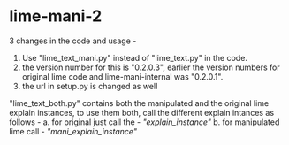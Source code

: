 # lime-mani-2
3 changes in the code and usage - 
1. Use "lime_text_mani.py" instead of "lime_text.py" in the code. 
2. the version number for this is "0.2.0.3", earlier the version numbers for original lime code and lime-mani-internal was "0.2.0.1". 
3. the url in setup.py is changed as well

"lime_text_both.py" contains both the manipulated and the original lime explain instances, to use them both, call the different explain intances as follows -
a. for original just call the - *"explain_instance"* 
b. for manipulated lime call - *"mani_explain_instance"*



